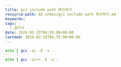 ```yaml
---
title: gcc include path 확인하기
resource-path: 02.inbox/gcc include path 확인하기.md
keywords:
tags:
  - 잡지식
date: 2024-02-15T04:55:00+09:00
lastmod: 2024-02-15T04:55:00+09:00
---
```

```bash
echo | gcc -xc -E -v -

echo | gcc -xc++ -E -v -
```